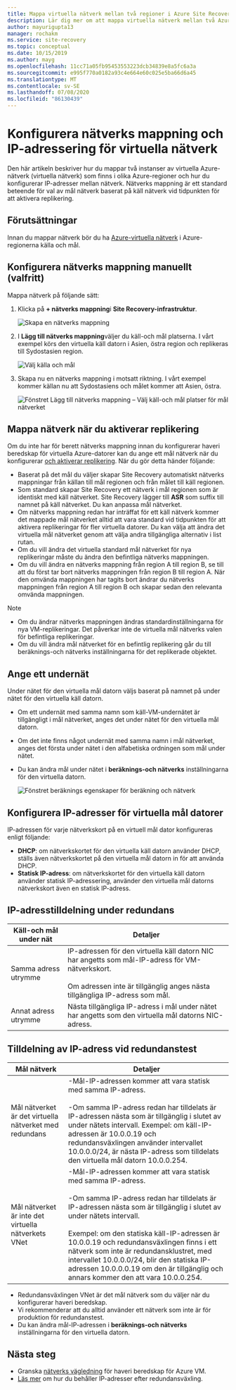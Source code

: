 ```yaml
---
title: Mappa virtuella nätverk mellan två regioner i Azure Site Recovery
description: Lär dig mer om att mappa virtuella nätverk mellan två Azure-regioner för haveri beredskap i Azure VM med Azure Site Recovery.
author: mayurigupta13
manager: rochakm
ms.service: site-recovery
ms.topic: conceptual
ms.date: 10/15/2019
ms.author: mayg
ms.openlocfilehash: 11cc71a05fb95453553223dcb34839e8a5fc6a3a
ms.sourcegitcommit: e995f770a0182a93c4e664e60c025e5ba66d6a45
ms.translationtype: MT
ms.contentlocale: sv-SE
ms.lasthandoff: 07/08/2020
ms.locfileid: "86130439"
---
```

# <a name="set-up-network-mapping-and-ip-addressing-for-vnets"></a>Konfigurera nätverks mappning och IP-adressering för virtuella nätverk

Den här artikeln beskriver hur du mappar två instanser av virtuella Azure-nätverk (virtuella nätverk) som finns i olika Azure-regioner och hur du konfigurerar IP-adresser mellan nätverk. Nätverks mappning är ett standard beteende för val av mål nätverk baserat på käll nätverk vid tidpunkten för att aktivera replikering.

## <a name="prerequisites"></a>Förutsättningar

Innan du mappar nätverk bör du ha [Azure-virtuella nätverk](../virtual-network/virtual-networks-overview.md) i Azure-regionerna källa och mål. 

## <a name="set-up-network-mapping-manually-optional"></a>Konfigurera nätverks mappning manuellt (valfritt)

Mappa nätverk på följande sätt:

1. Klicka på **+ nätverks mappning**i **Site Recovery-infrastruktur**.

    ![ Skapa en nätverks mappning](./media/site-recovery-network-mapping-azure-to-azure/network-mapping1.png)

3. I **Lägg till nätverks mappning**väljer du käll-och mål platserna. I vårt exempel körs den virtuella käll datorn i Asien, östra region och replikeras till Sydostasien region.

    ![Välj källa och mål](./media/site-recovery-network-mapping-azure-to-azure/network-mapping2.png)
3. Skapa nu en nätverks mappning i motsatt riktning. I vårt exempel kommer källan nu att Sydostasiens och målet kommer att Asien, östra.

    ![Fönstret Lägg till nätverks mappning – Välj käll-och mål platser för mål nätverket](./media/site-recovery-network-mapping-azure-to-azure/network-mapping3.png)


## <a name="map-networks-when-you-enable-replication"></a>Mappa nätverk när du aktiverar replikering

Om du inte har för berett nätverks mappning innan du konfigurerar haveri beredskap för virtuella Azure-datorer kan du ange ett mål nätverk när du konfigurerar [och aktiverar replikering](azure-to-azure-how-to-enable-replication.md). När du gör detta händer följande:

- Baserat på det mål du väljer skapar Site Recovery automatiskt nätverks mappningar från källan till mål regionen och från målet till käll regionen.
- Som standard skapar Site Recovery ett nätverk i mål regionen som är identiskt med käll nätverket. Site Recovery lägger till **ASR** som suffix till namnet på käll nätverket. Du kan anpassa mål nätverket.
- Om nätverks mappning redan har inträffat för ett käll nätverk kommer det mappade mål nätverket alltid att vara standard vid tidpunkten för att aktivera replikeringar för fler virtuella datorer. Du kan välja att ändra det virtuella mål nätverket genom att välja andra tillgängliga alternativ i list rutan. 
- Om du vill ändra det virtuella standard mål nätverket för nya replikeringar måste du ändra den befintliga nätverks mappningen.
- Om du vill ändra en nätverks mappning från region A till region B, se till att du först tar bort nätverks mappningen från region B till region A. När den omvända mappningen har tagits bort ändrar du nätverks mappningen från region A till region B och skapar sedan den relevanta omvända mappningen.

>[!NOTE]
>* Om du ändrar nätverks mappningen ändras standardinställningarna för nya VM-replikeringar. Det påverkar inte de virtuella mål nätverks valen för befintliga replikeringar. 
>* Om du vill ändra mål nätverket för en befintlig replikering går du till beräknings-och nätverks inställningarna för det replikerade objektet.

## <a name="specify-a-subnet"></a>Ange ett undernät

Under nätet för den virtuella mål datorn väljs baserat på namnet på under nätet för den virtuella käll datorn.

- Om ett undernät med samma namn som käll-VM-undernätet är tillgängligt i mål nätverket, anges det under nätet för den virtuella mål datorn.
- Om det inte finns något undernät med samma namn i mål nätverket, anges det första under nätet i den alfabetiska ordningen som mål under nätet.
- Du kan ändra mål under nätet i **beräknings-och nätverks** inställningarna för den virtuella datorn.

    ![Fönstret beräknings egenskaper för beräkning och nätverk](./media/site-recovery-network-mapping-azure-to-azure/modify-subnet.png)


## <a name="set-up-ip-addressing-for-target-vms"></a>Konfigurera IP-adresser för virtuella mål datorer

IP-adressen för varje nätverkskort på en virtuell mål dator konfigureras enligt följande:

- **DHCP**: om nätverkskortet för den virtuella käll datorn använder DHCP, ställs även nätverkskortet på den virtuella mål datorn in för att använda DHCP.
- **Statisk IP-adress**: om nätverkskortet för den virtuella käll datorn använder statisk IP-adressering, använder den virtuella mål datorns nätverkskort även en statisk IP-adress.


## <a name="ip-address-assignment-during-failover"></a>IP-adresstilldelning under redundans

**Käll-och mål under nät** | **Detaljer**
--- | ---
Samma adress utrymme | IP-adressen för den virtuella käll datorn NIC har angetts som mål-IP-adress för VM-nätverkskort.<br/><br/> Om adressen inte är tillgänglig anges nästa tillgängliga IP-adress som mål.
Annat adress utrymme | Nästa tillgängliga IP-adress i mål under nätet har angetts som den virtuella mål datorns NIC-adress.



## <a name="ip-address-assignment-during-test-failover"></a>Tilldelning av IP-adress vid redundanstest

**Mål nätverk** | **Detaljer**
--- | ---
Mål nätverket är det virtuella nätverket med redundans | -Mål-IP-adressen kommer att vara statisk med samma IP-adress. <br/><br/>  -Om samma IP-adress redan har tilldelats är IP-adressen nästa som är tillgänglig i slutet av under nätets intervall. Exempel: om käll-IP-adressen är 10.0.0.19 och redundansväxlingen använder intervallet 10.0.0.0/24, är nästa IP-adress som tilldelats den virtuella mål datorn 10.0.0.254.
Mål nätverket är inte det virtuella nätverkets VNet | -Mål-IP-adressen kommer att vara statisk med samma IP-adress.<br/><br/>  -Om samma IP-adress redan har tilldelats är IP-adressen nästa som är tillgänglig i slutet av under nätets intervall.<br/><br/> Exempel: om den statiska käll-IP-adressen är 10.0.0.19 och redundansväxlingen finns i ett nätverk som inte är redundansklustret, med intervallet 10.0.0.0/24, blir den statiska IP-adressen 10.0.0.0.19 om den är tillgänglig och annars kommer den att vara 10.0.0.254.

- Redundansväxlingen VNet är det mål nätverk som du väljer när du konfigurerar haveri beredskap.
- Vi rekommenderar att du alltid använder ett nätverk som inte är för produktion för redundanstest.
- Du kan ändra mål-IP-adressen i **beräknings-och nätverks** inställningarna för den virtuella datorn.


## <a name="next-steps"></a>Nästa steg

- Granska [nätverks vägledning](./azure-to-azure-about-networking.md) för haveri beredskap för Azure VM.
- [Läs mer](site-recovery-retain-ip-azure-vm-failover.md) om hur du behåller IP-adresser efter redundansväxling.
